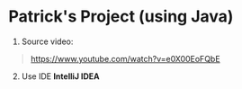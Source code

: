 # Patrick's Project (using Java)

1. Source video:

> https://www.youtube.com/watch?v=e0X00EoFQbE

2. Use IDE **IntelliJ IDEA**
